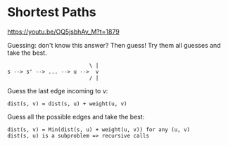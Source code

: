# Shortest Paths

https://youtu.be/OQ5jsbhAv_M?t=1879

Guessing: don't know this answer? Then guess! Try them all guesses and take the best.

```
  						  \ |
s --> s' --> ... --> u -->  v
						  / |
```

Guess the last edge incoming to v:
```
dist(s, v) = dist(s, u) + weight(u, v)
```

Guess all the possible edges and take the best:
```
dist(s, v) = Min(dist(s, u) + weight(u, v)) for any (u, v)
dist(s, u) is a subproblem => recursive calls
```
